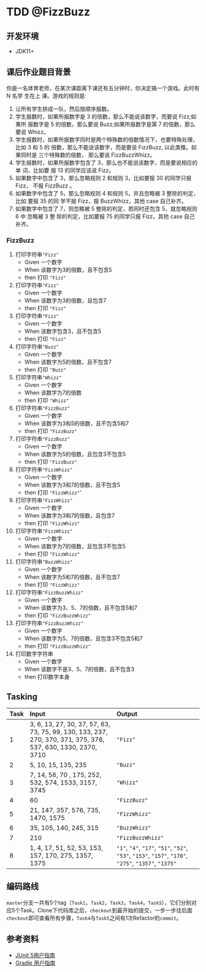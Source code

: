 # TDD @FizzBuzz

## 开发环境
- JDK11+

## 课后作业题目背景
你是一名体育老师，在某次课距离下课还有五分钟时，你决定搞一个游戏。此时有 N 名学
生在上 课。游戏的规则是:
1. 让所有学生排成一队，然后按顺序报数。
2. 学生报数时，如果所报数字是 3 的倍数，那么不能说该数字，而要说 Fizz;如果所
   报数字是 5 的倍数，那么要说 Buzz;如果所报数字是第 7 的倍数，那么要说
   Whizz。
3. 学生报数时，如果所报数字同时是两个特殊数的倍数情况下，也要特殊处理，比如
   3 和 5 的 倍数，那么不能说该数字，而是要说 FizzBuzz, 以此类推。如果同时是
   三个特殊数的倍数， 那么要说 FizzBuzzWhizz。
4. 学生报数时，如果所报数字包含了 3，那么也不能说该数字，而是要说相应的单
   词，比如要 报 13 的同学应该说 Fizz。
5. 如果数字中包含了 3，那么忽略规则 2 和规则 3，比如要报 30 的同学只报 Fizz，
   不报 FizzBuzz 。
6. 如果数字中包含了 5，那么忽略规则 4 和规则 5，并且忽略被 3 整除的判定，比如
   要报 35 的同 学不报 Fizz，报 BuzzWhizz，其他 case 自己补齐。
7. 如果数字中包含了 7，则忽略被 5 整除的判定，若同时还包含 5，就忽略规则 6 中
   忽略被 3 整 除的判定，比如要报 75 的同学只报 Fizz，其他 case 自己补齐。

### FizzBuzz

1. 打印字符串`"Fizz"`
	- Given 一个数字
	- When 该数字为3的倍数，且不包含5
	- then 打印 `"Fizz"`
2. 打印字符串`"Fizz"`
	- Given 一个数字
	- When 该数字为3的倍数，且包含7
	- then 打印 `"Fizz"`
3. 打印字符串`"Fizz"`
	- Given 一个数字
	- When 该数字包含3，且不包含5
	- then 打印 `"Fizz"`
4. 打印字符串`"Buzz"`
	- Given 一个数字
	- When 该数字为5的倍数，且不包含7
	- then 打印 `"Buzz"`
5. 打印字符串`"Whizz"`
	- Given 一个数字
	- When 该数字为7的倍数
	- then 打印 `"Whizz"`
6. 打印字符串`"FizzBuzz"`
	- Given 一个数字
	- When 该数字为3和5的倍数，且不包含5和7
	- then 打印 `"FizzBuzz"`
7. 打印字符串`"FizzBuzz"`
	- Given 一个数字
	- When 该数字为5的倍数，且包含3不包含5
	- then 打印 `"FizzBuzz"`
8. 打印字符串`"FizzWhizz"`
	- Given 一个数字
	- When 该数字为3和7的倍数，且不包含5
	- then 打印 `"FizzWhizz"`'
9. 打印字符串`"FizzWhizz"`
	- Given 一个数字
	- When 该数字为3和7的倍数，且包含7
	- then 打印 `"FizzWhizz"`
10. 打印字符串`"FizzWhizz"`
	- Given 一个数字
	- When 该数字为7的倍数，且包含3不包含5
	- then 打印 `"FizzWhizz"`
11. 打印字符串`"BuzzWhizz"`
	- Given 一个数字
	- When 该数字为5和7的倍数，且不包含7
	- then 打印 `"FizzWhizz"`
12. 打印字符串`"FizzBuzzWhizz"`
	- Given 一个数字
	- When 该数字为3、5、7的倍数，且不包含5和7
	- then 打印 `"FizzBuzzWhizz"`
13. 打印字符串`"FizzBuzzWhizz"`
	- Given 一个数字
	- When 该数字为5、7的倍数，且包含3不包含5和7
	- then 打印 `"FizzBuzzWhizz"`
14. 打印数字字符串
	- Given 一个数字
	- When 该数字不是3、5、7的倍数，且不包含3
	- then 打印数字本身

## Tasking

| Task | Input | Output |
|:---|:---|:---|
| 1 | 3, 6, 13, 27, 30, 37, 57, 63, 73, 75, 99, 130, 133, 237, 270, 370, 371, 375, 378, 537, 630, 1330, 2370, 3710 |  `"Fizz"` |
| 2 | 5, 10, 15, 135, 235 |  `"Buzz"` |
| 3 | 7, 14, 56, 70 , 175, 252, 532, 574, 1533, 3157, 3745 |  `"Whizz"` |
| 4 | 60 |  `"FizzBuzz"` |
| 5 | 21, 147, 357, 576, 735, 1470, 1575 |  `"FizzWhizz"` |
| 6 | 35, 105, 140, 245, 315  |  `"BuzzWhizz"` |
| 7 | 210  |  `"FizzBuzzWhizz"` |
| 8 | 1, 4, 17, 51, 52, 53, 153, 157, 170, 275, 1357, 1375 |  `"1"`, `"4"`, `"17"`, `"51"`, `"52"`, `"53"`, `"153"`, `"157"`, `"170"`, `"275"`, `"1357"`, `"1375"` |


## 编码路线
`master`分支一共有5个tag（`Task1`，`Task2`，`Task3`，`Task4`，`Task5`），它们分别对应5个Task。Clone下代码库之后，`checkout`到最开始的提交，一步一步往后面`checkout`即可查看所有步骤，`Task4`与`Task5`之间有1次Refactor的`commit`。


## 参考资料
- [JUnit 5用户指南](https://gitee.com/liushide/junit5_cn_doc/blob/master/junit5UserGuide_zh_cn.md#https://gitee.com/link?target=https%3A%2F%2Fgithub.com%2Fjunit-team%2Fjunit5-samples%2Ftree%2Fr5.0.2%2Fjunit5-gradle-consumer)
- [Gradle 用户指南](https://docs.gradle.org/current/userguide/userguide.html)